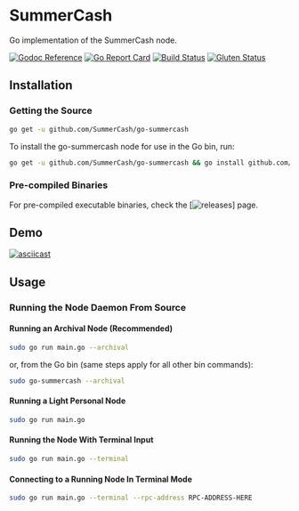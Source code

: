 # SummerCash

Go implementation of the SummerCash node.

[![Godoc Reference](https://img.shields.io/badge/godoc-reference-%23516aa0.svg)](https://godoc.org/github.com/SummerCash/go-summercash)
[![Go Report Card](https://goreportcard.com/badge/github.com/summercash/go-summercash)](https://goreportcard.com/report/github.com/summercash/go-summercash)
[![Build Status](https://travis-ci.com/SummerCash/go-summercash.svg?branch=master)](https://travis-ci.com/SummerCash/go-summercash)
[![Gluten Status](https://img.shields.io/badge/gluten-free-brightgreen.svg)](https://img.shields.io/badge/gluten-free-brightgreen.svg)

## Installation

### Getting the Source

```BASH
go get -u github.com/SummerCash/go-summercash
```

To install the go-summercash node for use in the Go bin, run:

```BASH
go get -u github.com/SummerCash/go-summercash && go install github.com/SummerCash/go-summercash
```

### Pre-compiled Binaries

For pre-compiled executable binaries, check the [![releases](https://github.com/SummerCash/go-summercash/releases/latest)] page.

## Demo

[![asciicast](https://asciinema.org/a/WyyI9GF7ycacyVm6x3G5IBtAk.svg)](https://asciinema.org/a/WyyI9GF7ycacyVm6x3G5IBtAk)

## Usage

### Running the Node Daemon From Source

#### Running an Archival Node (Recommended)

```BASH
sudo go run main.go --archival
```

or, from the Go bin (same steps apply for all other bin commands):

```BASH
sudo go-summercash --archival
```

#### Running a Light Personal Node

```BASH
sudo go run main.go
```

#### Running the Node With Terminal Input

```BASH
sudo go run main.go --terminal
```

#### Connecting to a Running Node In Terminal Mode

```BASH
sudo go run main.go --terminal --rpc-address RPC-ADDRESS-HERE
```
